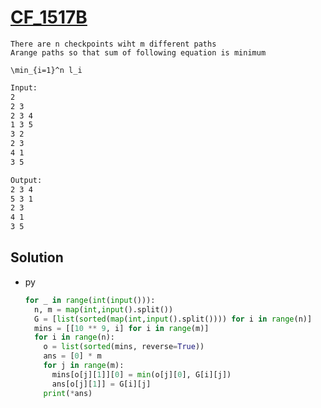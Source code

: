 # [CF_1517B](https://codeforces.com/contest/1517/B)

```en
There are n checkpoints wiht m different paths
Arange paths so that sum of following equation is minimum

\min_{i=1}^n l_i
```

```txt
Input:
2
2 3
2 3 4
1 3 5
3 2
2 3
4 1
3 5

Output:
2 3 4
5 3 1
2 3
4 1
3 5
```

## Solution

* py

  ```py
  for _ in range(int(input())):
    n, m = map(int,input().split())
    G = [list(sorted(map(int,input().split()))) for i in range(n)]
    mins = [[10 ** 9, i] for i in range(m)]
    for i in range(n):
      o = list(sorted(mins, reverse=True))
      ans = [0] * m
      for j in range(m):
        mins[o[j][1]][0] = min(o[j][0], G[i][j])
        ans[o[j][1]] = G[i][j]
      print(*ans)
  ```
